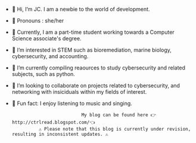 - 👋 Hi, I’m JC. I am a newbie to the world of development.
- 🤌 Pronouns : she/her
- 📖 Currently, I am a part-time student working towards a Computer Science associate's degree.
- 👀 I’m interested in STEM such as bioremediation, marine biology, cybersecurity, and accounting.
- 🌱 I’m currently compiling reaources to study cybersecurity and related subjects, such as python.
- 🤝 I’m looking to collaborate on projects related to cybersecurity, and networking with insiciduals within my fields of interest.
- 🫶 Fun fact: I enjoy listening to music and singing.

                                My blog can be found here 👉http://ctrlread.blogspot.com/👈
                ⚠️ Please note that this blog is currently under revision, resulting in inconsistent updates. ⚠️


<!---
Yello-jc/Yello-jc is a ✨ special ✨ repository because its `README.md` (this file) appears on your GitHub profile.
You can click the Preview link to take a look at your changes.
--->
